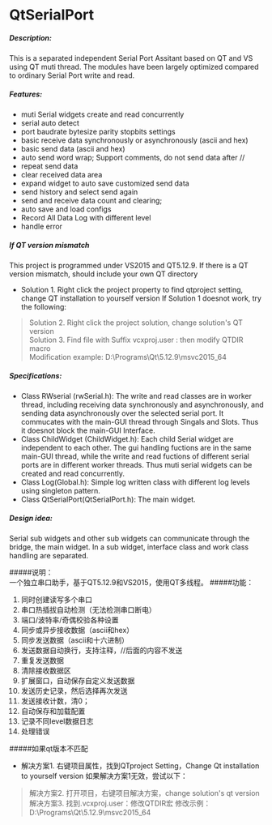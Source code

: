 # QtSerialPort

##### Description:
This is a separated independent Serial Port Assitant based on QT and VS using QT muti thread. The modules have been largely optimized compared to ordinary Serial Port write and read. 

##### Features:
 - muti Serial widgets create and read concurrently
 - serial auto detect
 - port baudrate bytesize parity stopbits settings
 - basic receive data synchronously or asynchronously (ascii and hex)
 - basic send data (ascii and hex)
 - auto send word wrap; Support comments, do not send data after //
 - repeat send data
 - clear received data area
 - expand widget to auto save customized send data
 - send history and select send again
 - send and receive data count and clearing;
 - auto save and load configs
 - Record All Data Log with different level
 - handle error

##### If QT version mismatch
This project is programmed under VS2015 and QT5.12.9. If there is a QT version mismatch, should include your own QT directory
- Solution 1. Right click the project property to find qtproject setting, change QT installation to yourself version
If Solution 1 doesnot work, try the following:  
>Solution 2. Right click the project solution, change solution's QT version        
>Solution 3. Find file with Suffix vcxproj.user : then modify QTDIR macro            
	Modification example: <QTDIR>D:\Programs\Qt\5.12.9\msvc2015_64</QTDIR>

##### Specifications:
- Class RWserial  (rwSerial.h):
The write and read classes are in worker thread, including receiving data synchronously and asynchronously, and sending data asynchronously over the selected serial port. It commucates with the main-GUI thread through Singals and Slots. Thus it doesnot block the main-GUI Interface. 
- Class ChildWidget (ChildWidget.h):
Each child Serial widget are independent to each other. The gui handling fuctions are in the same main-GUI thread, while the write and read fuctions of different serial ports are in different worker threads. Thus muti serial widgets can be created and read concurrently.
- Class Log(Global.h):
Simple log written class with different log levels using singleton pattern. 
- Class QtSerialPort(QtSerialPort.h):
The main widget.

##### Design idea: 
Serial sub widgets and other sub widgets can communicate through the bridge, the main widget. In a sub widget, interface class and work class handling are separated. 

#####说明：              
一个独立串口助手，基于QT5.12.9和VS2015，使用QT多线程。
#####功能：
1. 同时创建读写多个串口      
2. 串口热插拔自动检测（无法检测串口断电）      
3. 端口/波特率/奇偶校验各种设置              
4. 同步或异步接收数据（ascii和hex）              
5. 同步发送数据（ascii和十六进制）              
6. 发送数据自动换行，支持注释，//后面的内容不发送              
7. 重复发送数据             
8. 清除接收数据区              
9. 扩展窗口，自动保存自定义发送数据              
10. 发送历史记录，然后选择再次发送              
11. 发送接收计数，清0；              
12. 自动保存和加载配置              
13. 记录不同level数据日志              
14. 处理错误

#####如果qt版本不匹配
- 解决方案1. 右键项目属性，找到QTproject Setting，Change Qt installation to yourself version
如果解决方案1无效，尝试以下：
> 解决方案2. 打开项目，右键项目解决方案，change solution's qt version
> 解决方案3. 找到.vcxproj.user：修改QTDIR宏
	        修改示例：<QTDIR>D:\Programs\Qt\5.12.9\msvc2015_64</QTDIR>
